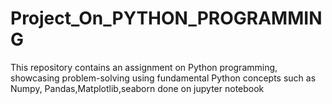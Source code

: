 # Project_On_PYTHON_PROGRAMMING
This repository contains an assignment on Python programming, showcasing problem-solving using fundamental Python concepts such as Numpy, Pandas,Matplotlib,seaborn done on jupyter notebook
